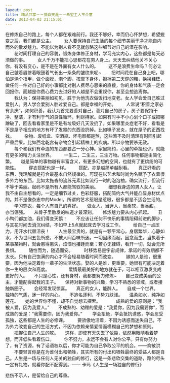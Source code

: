 ```yaml
---
layout: post
title: 精品共享－－摘自天涯－－希望主人不介意
date: 2013-04-02 21:15:01
---
```




在修炼自己的路上，每个人都在艰难前行。我还不够好，幸而仍心怀梦想，希望蜕变之后，我们都是公主。
　　女人要保持自己生活的每个细节美丽干净才能自内而外的散发魅力。不能以为别人看不见就忽略这些细节对自己的潜在影响。
　　花时间打理自己的容貌，锻炼身体修正身材，学习充实内心，这些都是每天必须做的事。
　　女人千万不能把心思都花在男人身上。天天去纠结他关不关心你，有没有变心，是不是在外面有女人什么的。
　　这不是浪费生命吗？何必让自己皱着眉挤着眼鼓着气长出一条条的皱纹来呢~
　　把时间花在自己身上吧，哪怕是涂个指甲，做个面膜，泡个脚，按摩下身体，擦擦第二天穿的鞋，换换鞋垫，做任何一件对自己好的小事都比对别人费尽心思来的直接，你的身体和气质一定会回报你。而越是你费心费力去讨好的人越是不会重视你，甚至会想逃离你。
 　　我认为：保持美丽如初见，胜于为他洗衣做饭扫地变老。女人学会爱自己胜过爱别人。男人学会爱别人胜过爱自己。都是幸福的开始。
　　人常说“积善之家必有余庆”，如何积善，我认为首先要善对自己，善对自己的房子，房子要保持干净、整洁，才有利于气的良性循环，利财持家。如果有时手不小心划个口子或把哪蹭破了，回去看看家里是不是有垃圾好几天没扔了。如果哪里炎症老不好，看看是不是屋子相应的地方有坏了发霉的东西没扔掉。比如嗓子发炎，就在屋子的正西找找。
 　　杂物、废纸盒、空酒瓶、坏电器都是煞，这些煞不及时清理有时回引起严重后果。比如西北乾宫有杂物会引起精神上的疾病。所以杂物要杀无赦。
 　　每个和我们有牵连的东西都要占一分心神。家里简约，心里的牵挂也少。就能有更多的精力关注世界。
　　一生二，二生三，三生万物。任何事物都是由简化繁。　　越是简单的事物越有丰富含义，有更多幻想的空间，也就有了更缤纷的可能性。
　　穿衣搭配也是一样。
　　搭配，亦是越简单越耐看。　　真正好看的东西，我理解就是符合最基本自然规律的。可现在以艺术和时尚为名赋予了衣着很多外力的东西，比如太拖沓的流苏元素比如流行一时的泡泡袖。确实流行，但流行不等于美丽。起码不是所有人都能驾驭的美丽。
 　　细想我身边的男人女人，让我不由自主想看的，一定是细节过关，色彩舒服，搭配简约大气并能凸显身材优点的。并不是像杂志中的Model，所谓的艺术惹眼是惹眼，很多都是不适合生活的。
 　　学习穿衣，每个人有自己的喜好。　　做女人，当迷人，当柔软，当香甜。　　亦当倔强。　　从骨子里散发的味道才最深刻。　　修炼魅力要从内心抓起。　　丑小鸭们都加油，我们得变天鹅！　　不应该让任何不快乐的事情阻碍前进的脚步，与其花时间去消沉纠结，不如早上5点就起床去学习或工作。
　　给自己一点压力，用汗水代替沮丧！　　人生最宝贵的，就是有一颗平常心，身居繁华，心静如水，不为世间五色所惑，不被人间百味所迷。一切因缘而起，因念而生。当执着于某事某物时，就会患得患失，烦恼也接踵而至；若心无挂碍，看开一切，就会无所畏惧。
 　　随性而为，随遇而安。　　　时移势易是宇宙规律，承诺的有效期都不太长。只有自己饱满的内心才不会轻易随着时间而改变。
　　嫁的人是谁，很重要，因为他决定着你一辈子的生活状态。娶的人是谁，更重要，她很有可能决定着你一生的层次和高度。
　　　　爱情最最美好的地方就在于，可以相互激发变成更好的人。　　不只是心性，还有身材，我都要努力修炼~　　自己变成美丽的公主，才能配得起我的王子。　　保持对新事物的兴趣，学习不熟悉的领域，或者接触新圈子。　　会经常发现惊喜。　　真正的女人，能醉人。　　自成一个世界。　　独特的气质，迷一样的内心。　　不追名逐利，不势力肤浅。　　温柔如水，纯净如莲花。　　她的世界你不懂，却不自觉想去探索。　　　　成熟的爱的原则是：“我被人爱，因为我爱人。”　　不成熟的、幼稚的爱是：“我爱你，因为我需要你”，而成熟的爱是：“我需要你，因为我爱你。”
　　学会拒绝，学会抵抗诱惑，学会忍受孤独，这些都是人生的必修课。
　　要骄傲地活着，不因为诱惑而迷失自己，不为外力改变自己的生活方式，不因为依赖亲情爱情而模糊自己的梦想和原则。
　　把握住自己人生的舵。　　这样，即使有天失去了依靠，依然用眼睛看着梦想，而非低头看着伤口。
　　你不努力，永远不会有人对你公平。只有你努力了，有了资源，有了话语权以后，你才可能为自己争取公平的机会。——俞敏洪
　　不要轻言你是在为谁付出和牺牲，其实所有的付出和牺牲最终的受益人都是自己。人生是一场与任何人无关的独自的修行，这是一条悲欣交集的道路，路的尽头一定有礼物，就看你配不配得到。——
卡玛《人生是一场独自的修行》　　

悲伤不示人，是留给自己的尊重。


